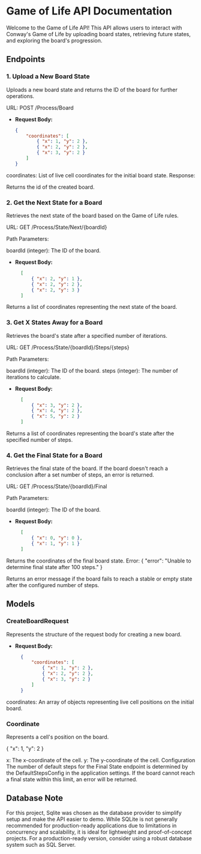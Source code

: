 # Game of Life API Documentation
Welcome to the Game of Life API! This API allows users to interact with Conway's Game of Life by uploading board states, retrieving future states, and exploring the board's progression.

## Endpoints
### 1. Upload a New Board State
Uploads a new board state and returns the ID of the board for further operations.

URL: POST /Process/Board

- **Request Body:**
  ```json
  {
      "coordinates": [
          { "x": 1, "y": 2 },
          { "x": 2, "y": 2 },
          { "x": 3, "y": 2 }
      ]
  }

coordinates: List of live cell coordinates for the initial board state.
Response:

Returns the id of the created board.

### 2. Get the Next State for a Board
Retrieves the next state of the board based on the Game of Life rules.

URL: GET /Process/State/Next/{boardId}

Path Parameters:

boardId (integer): The ID of the board.

- **Request Body:**
  ```json
    [
        { "x": 2, "y": 1 },
        { "x": 2, "y": 2 },
        { "x": 2, "y": 3 }
    ]

Returns a list of coordinates representing the next state of the board.

### 3. Get X States Away for a Board
Retrieves the board's state after a specified number of iterations.

URL: GET /Process/State/{boardId}/Steps/{steps}

Path Parameters:

boardId (integer): The ID of the board.
steps (integer): The number of iterations to calculate.

- **Request Body:**
  ```json
    [
        { "x": 3, "y": 2 },
        { "x": 4, "y": 2 },
        { "x": 5, "y": 2 }
    ]

Returns a list of coordinates representing the board's state after the specified number of steps.

### 4. Get the Final State for a Board
Retrieves the final state of the board. If the board doesn't reach a conclusion after a set number of steps, an error is returned.

URL: GET /Process/State/{boardId}/Final

Path Parameters:

boardId (integer): The ID of the board.

- **Request Body:**
  ```json
    [
        { "x": 0, "y": 0 },
        { "x": 1, "y": 1 }
    ]

Returns the coordinates of the final board state.
Error:
{
    "error": "Unable to determine final state after 100 steps."
}

Returns an error message if the board fails to reach a stable or empty state after the configured number of steps.

## Models

### CreateBoardRequest
Represents the structure of the request body for creating a new board.

- **Request Body:**
  ```json
    {
        "coordinates": [
            { "x": 1, "y": 2 },
            { "x": 2, "y": 2 },
            { "x": 3, "y": 2 }
        ]
    }
  
coordinates: An array of objects representing live cell positions on the initial board.

### Coordinate
Represents a cell's position on the board.

{
    "x": 1,
    "y": 2
}

x: The x-coordinate of the cell.
y: The y-coordinate of the cell.
Configuration
The number of default steps for the Final State endpoint is determined by the DefaultStepsConfig in the application settings. If the board cannot reach a final state within this limit, an error will be returned.


## Database Note

For this project, Sqlite was chosen as the database provider to simplify setup and make the API easier to demo. While SQLite is not generally recommended for production-ready applications due to limitations in concurrency and scalability, it is ideal for lightweight and proof-of-concept projects. For a production-ready version, consider using a robust database system such as SQL Server.



